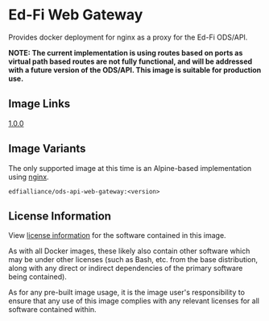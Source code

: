 # Ed-Fi Web Gateway
Provides docker deployment for nginx as a proxy for the Ed-Fi ODS/API. 

**NOTE: The current implementation is using routes based on ports as virtual path based routes are not fully functional, and will be addressed with a future version of the ODS/API. This image is suitable for production use.**

## Image Links
[1.0.0](https://github.com/Ed-Fi-Alliance-OSS/Ed-Fi-ODS-Docker/blob/main/Web-Gateway/Dockerfile)

## Image Variants
The only supported image at this time is an Alpine-based implementation using [nginx](https://hub.docker.com/_/nginx).

`edfialliance/ods-api-web-gateway:<version>`

## License Information
View [license information](https://github.com/Ed-Fi-Alliance-OSS/Ed-Fi-ODS-Docker/blob/main/LICENSE) for the software contained in this image.

As with all Docker images, these likely also contain other software which may be under other licenses (such as Bash, etc. from the base distribution, along with any direct or indirect dependencies of the primary software being contained).

As for any pre-built image usage, it is the image user's responsibility to ensure that any use of this image complies with any relevant licenses for all software contained within.